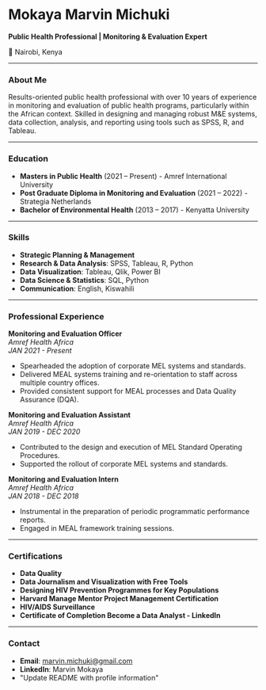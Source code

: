 # Mokaya Marvin Michuki

**Public Health Professional | Monitoring & Evaluation Expert**

📍 Nairobi, Kenya

---

### About Me

Results-oriented public health professional with over 10 years of experience in monitoring and evaluation of public health programs, particularly within the African context. Skilled in designing and managing robust M&E systems, data collection, analysis, and reporting using tools such as SPSS, R, and Tableau.

---

### Education

- **Masters in Public Health** (2021 – Present) - Amref International University
- **Post Graduate Diploma in Monitoring and Evaluation** (2021 – 2022) - Strategia Netherlands
- **Bachelor of Environmental Health** (2013 – 2017) - Kenyatta University

---

### Skills

- **Strategic Planning & Management**
- **Research & Data Analysis**: SPSS, Tableau, R, Python
- **Data Visualization**: Tableau, Qlik, Power BI
- **Data Science & Statistics**: SQL, Python
- **Communication**: English, Kiswahili

---

### Professional Experience

**Monitoring and Evaluation Officer**  
*Amref Health Africa*  
*JAN 2021 - Present*  
- Spearheaded the adoption of corporate MEL systems and standards.
- Delivered MEAL systems training and re-orientation to staff across multiple country offices.
- Provided consistent support for MEAL processes and Data Quality Assurance (DQA).

**Monitoring and Evaluation Assistant**  
*Amref Health Africa*  
*JAN 2019 - DEC 2020*  
- Contributed to the design and execution of MEL Standard Operating Procedures.
- Supported the rollout of corporate MEL systems and standards.

**Monitoring and Evaluation Intern**  
*Amref Health Africa*  
*JAN 2018 - DEC 2018*  
- Instrumental in the preparation of periodic programmatic performance reports.
- Engaged in MEAL framework training sessions.

---

### Certifications

- **Data Quality**
- **Data Journalism and Visualization with Free Tools**
- **Designing HIV Prevention Programmes for Key Populations**
- **Harvard Manage Mentor Project Management Certification**
- **HIV/AIDS Surveillance**
- **Certificate of Completion Become a Data Analyst - LinkedIn**

---

### Contact

- **Email**: marvin.michuki@gmail.com
- **LinkedIn**: Marvin Mokaya
- "Update README with profile information"
